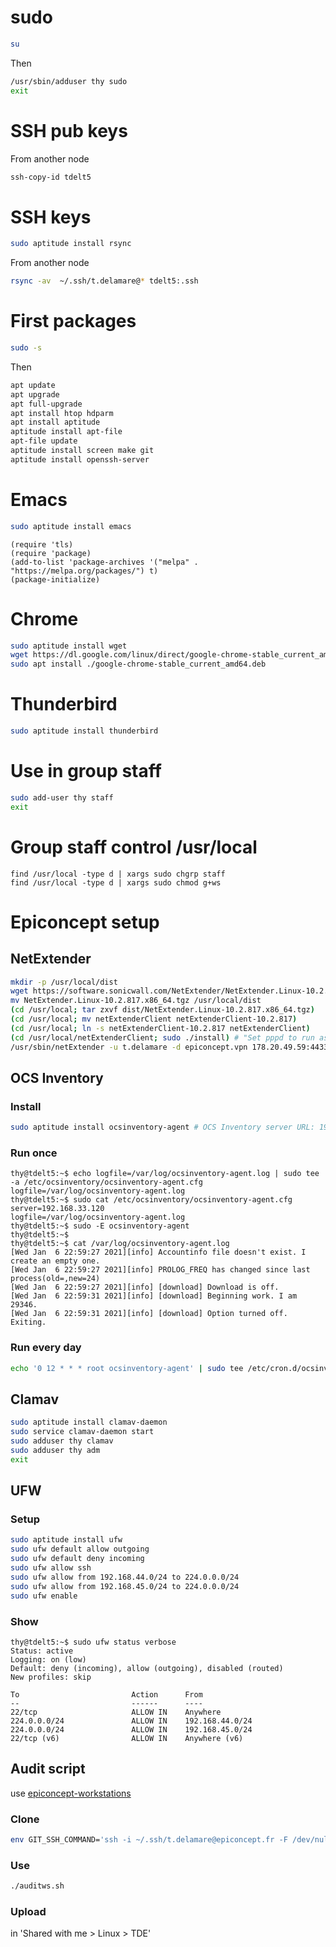 # sudo

```bash
su
```

Then

```bash
/usr/sbin/adduser thy sudo
exit
```

# SSH pub keys

From another node

```bash
ssh-copy-id tdelt5
```

# SSH keys

```bash
sudo aptitude install rsync
```

From another node

```bash
rsync -av  ~/.ssh/t.delamare@* tdelt5:.ssh
```

# First packages

```bash
sudo -s
```

Then

```bash
apt update
apt upgrade
apt full-upgrade
apt install htop hdparm
apt install aptitude
aptitude install apt-file
apt-file update
aptitude install screen make git
aptitude install openssh-server
```

# Emacs

```bash
sudo aptitude install emacs
```

```emacs
(require 'tls)
(require 'package)
(add-to-list 'package-archives '("melpa" . "https://melpa.org/packages/") t)
(package-initialize)
```

[ErcSSL]:
	https://www.emacswiki.org/emacs/ErcSSL
	"emacswiki.org"

[MELPA Getting started]:
    https://melpa.org/#/getting-started
    "/melpa.org"

# Chrome

```bash
sudo aptitude install wget
wget https://dl.google.com/linux/direct/google-chrome-stable_current_amd64.deb
sudo apt install ./google-chrome-stable_current_amd64.deb
```

# Thunderbird

```bash
sudo aptitude install thunderbird
```

# Use in group staff

```bash
sudo add-user thy staff
exit
```

# Group staff control /usr/local

```
find /usr/local -type d | xargs sudo chgrp staff
find /usr/local -type d | xargs sudo chmod g+ws
```

# Epiconcept setup

## NetExtender

```bash
mkdir -p /usr/local/dist
wget https://software.sonicwall.com/NetExtender/NetExtender.Linux-10.2.817.x86_64.tgz
mv NetExtender.Linux-10.2.817.x86_64.tgz /usr/local/dist
(cd /usr/local; tar zxvf dist/NetExtender.Linux-10.2.817.x86_64.tgz)
(cd /usr/local; mv netExtenderClient netExtenderClient-10.2.817)
(cd /usr/local; ln -s netExtenderClient-10.2.817 netExtenderClient)
(cd /usr/local/netExtenderClient; sudo ./install) # "Set pppd to run as root [y/N]?" y
/usr/sbin/netExtender -u t.delamare -d epiconcept.vpn 178.20.49.59:4433
```

## OCS Inventory

### Install

```bash
sudo aptitude install ocsinventory-agent # OCS Inventory server URL: 192.168.33.120
```

### Run once

```console
thy@tdelt5:~$ echo logfile=/var/log/ocsinventory-agent.log | sudo tee -a /etc/ocsinventory/ocsinventory-agent.cfg
logfile=/var/log/ocsinventory-agent.log
thy@tdelt5:~$ sudo cat /etc/ocsinventory/ocsinventory-agent.cfg
server=192.168.33.120
logfile=/var/log/ocsinventory-agent.log
thy@tdelt5:~$ sudo -E ocsinventory-agent
thy@tdelt5:~$ 
thy@tdelt5:~$ cat /var/log/ocsinventory-agent.log
[Wed Jan  6 22:59:27 2021][info] Accountinfo file doesn't exist. I create an empty one.
[Wed Jan  6 22:59:27 2021][info] PROLOG_FREQ has changed since last process(old=,new=24)
[Wed Jan  6 22:59:27 2021][info] [download] Download is off.
[Wed Jan  6 22:59:31 2021][info] [download] Beginning work. I am 29346.
[Wed Jan  6 22:59:31 2021][info] [download] Option turned off. Exiting.
```

### Run every day

```bash
echo '0 12 * * * root ocsinventory-agent' | sudo tee /etc/cron.d/ocsinventory-agent
```

## Clamav

```bash
sudo aptitude install clamav-daemon
sudo service clamav-daemon start
sudo adduser thy clamav
sudo adduser thy adm
exit
```

## UFW

### Setup

```bash
sudo aptitude install ufw
sudo ufw default allow outgoing
sudo ufw default deny incoming
sudo ufw allow ssh
sudo ufw allow from 192.168.44.0/24 to 224.0.0.0/24
sudo ufw allow from 192.168.45.0/24 to 224.0.0.0/24
sudo ufw enable
```

### Show

```console
thy@tdelt5:~$ sudo ufw status verbose
Status: active
Logging: on (low)
Default: deny (incoming), allow (outgoing), disabled (routed)
New profiles: skip

To                         Action      From
--                         ------      ----
22/tcp                     ALLOW IN    Anywhere
224.0.0.0/24               ALLOW IN    192.168.44.0/24
224.0.0.0/24               ALLOW IN    192.168.45.0/24
22/tcp (v6)                ALLOW IN    Anywhere (v6)
```

## Audit script

use [epiconcept-workstations][]

### Clone

```bash
env GIT_SSH_COMMAND='ssh -i ~/.ssh/t.delamare@epiconcept.fr -F /dev/null' git clone git@github.com:Epiconcept-Paris/epiconcept-workstations.git Epiconcept-Paris/epiconcept-workstations
```

### Use

```bash
./auditws.sh
```

[epiconcept-workstations]:
    https://github.com/Epiconcept-Paris/epiconcept-workstations
    "github.com repo"

### Upload

in 'Shared with me > Linux > TDE'


[Local Variables:]::
[indent-tabs-mode: nil]::
[End:]::
